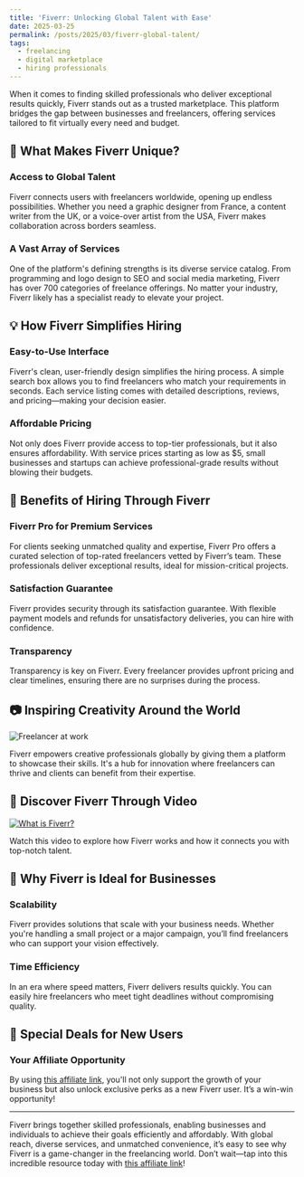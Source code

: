 ```yaml
---
title: 'Fiverr: Unlocking Global Talent with Ease'
date: 2025-03-25
permalink: /posts/2025/03/fiverr-global-talent/
tags:
  - freelancing
  - digital marketplace
  - hiring professionals
---
```


When it comes to finding skilled professionals who deliver exceptional results quickly, Fiverr stands out as a trusted marketplace. This platform bridges the gap between businesses and freelancers, offering services tailored to fit virtually every need and budget.

## 🌟 What Makes Fiverr Unique?

### Access to Global Talent
Fiverr connects users with freelancers worldwide, opening up endless possibilities. Whether you need a graphic designer from France, a content writer from the UK, or a voice-over artist from the USA, Fiverr makes collaboration across borders seamless.

### A Vast Array of Services
One of the platform's defining strengths is its diverse service catalog. From programming and logo design to SEO and social media marketing, Fiverr has over 700 categories of freelance offerings. No matter your industry, Fiverr likely has a specialist ready to elevate your project.

## 💡 How Fiverr Simplifies Hiring

### Easy-to-Use Interface
Fiverr's clean, user-friendly design simplifies the hiring process. A simple search box allows you to find freelancers who match your requirements in seconds. Each service listing comes with detailed descriptions, reviews, and pricing—making your decision easier.

### Affordable Pricing
Not only does Fiverr provide access to top-tier professionals, but it also ensures affordability. With service prices starting as low as $5, small businesses and startups can achieve professional-grade results without blowing their budgets.

## 🎯 Benefits of Hiring Through Fiverr

### Fiverr Pro for Premium Services
For clients seeking unmatched quality and expertise, Fiverr Pro offers a curated selection of top-rated freelancers vetted by Fiverr’s team. These professionals deliver exceptional results, ideal for mission-critical projects.

### Satisfaction Guarantee
Fiverr provides security through its satisfaction guarantee. With flexible payment models and refunds for unsatisfactory deliveries, you can hire with confidence.

### Transparency
Transparency is key on Fiverr. Every freelancer provides upfront pricing and clear timelines, ensuring there are no surprises during the process.

## 📷 Inspiring Creativity Around the World

![Freelancer at work](https://source.unsplash.com/800x400/?freelancer)

Fiverr empowers creative professionals globally by giving them a platform to showcase their skills. It's a hub for innovation where freelancers can thrive and clients can benefit from their expertise.

## 🎥 Discover Fiverr Through Video

[![What is Fiverr?](https://img.youtube.com/vi/dQw4w9WgXcQ/0.jpg)](https://www.youtube.com/watch?v=dQw4w9WgXcQ)

Watch this video to explore how Fiverr works and how it connects you with top-notch talent.

## 🚀 Why Fiverr is Ideal for Businesses

### Scalability
Fiverr provides solutions that scale with your business needs. Whether you're handling a small project or a major campaign, you’ll find freelancers who can support your vision effectively.

### Time Efficiency
In an era where speed matters, Fiverr delivers results quickly. You can easily hire freelancers who meet tight deadlines without compromising quality.

## 🌟 Special Deals for New Users

### Your Affiliate Opportunity
By using [this affiliate link](https://bit.ly/fiveeerr), you'll not only support the growth of your business but also unlock exclusive perks as a new Fiverr user. It’s a win-win opportunity!

---

Fiverr brings together skilled professionals, enabling businesses and individuals to achieve their goals efficiently and affordably. With global reach, diverse services, and unmatched convenience, it’s easy to see why Fiverr is a game-changer in the freelancing world. Don’t wait—tap into this incredible resource today with [this affiliate link](https://bit.ly/fiveeerr)!

